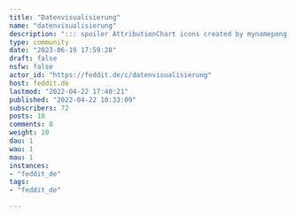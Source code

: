 ```yaml
---
title: "Datenvisualisierung" 
name: "datenvisualisierung"
description: "::: spoiler AttributionChart icons created by mynamepong - [Flaticon](https://www.flaticon.com/free-icons/chart)___:::"
type: community
date: "2023-06-19 17:59:28"
draft: false
nsfw: false
actor_id: "https://feddit.de/c/datenvisualisierung"
host: feddit.de
lastmod: "2022-04-22 17:40:21"
published: "2022-04-22 10:33:09"
subscribers: 72
posts: 10
comments: 8
weight: 10
dau: 1
wau: 1
mau: 1
instances:
- "feddit_de"
tags: 
- "feddit_de"

---
```

